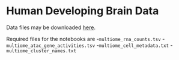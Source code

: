 # Human Developing Brain Data
Data files may be downloaded [here](https://github.com/GreenleafLab/brainchromatin/blob/main/links.txt).

Required files for the notebooks are
-`multiome_rna_counts.tsv`
-`multiome_atac_gene_activities.tsv`
-`multiome_cell_metadata.txt`
-`multiome_cluster_names.txt`
